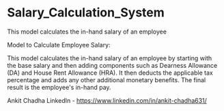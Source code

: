 # Salary_Calculation_System
This model calculates the in-hand salary of an employee


Model to Calculate Employee Salary:

This model calculates the in-hand salary of an employee by starting with the base salary and then adding components such as Dearness Allowance (DA) and House Rent Allowance (HRA). It then deducts the applicable tax percentage and adds any other additional monetary benefits. The final result is the employee's in-hand pay.

Ankit Chadha
LinkedIn - https://www.linkedin.com/in/ankit-chadha631/
